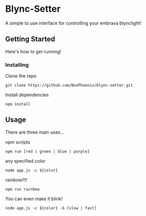 # Blync-Setter

A simple to use interface for controlling your embrava blynclight!

## Getting Started

Here's how to get running!

### Installing

Clone the repo

```
git clone https://github.com/NoxPhoenix/blync-setter.git
```

Install dependencies

```
npm install
```

## Usage

There are three main uses...

npm scripts
```
npm run [red | green | blue | purple]
```

any specified color
```
node app.js -c ${color}
```

rainbow!!!!
```
npm run rainbow
```

You can even make it blink!
```
node app.js -c ${color} -b [slow | fast]
```